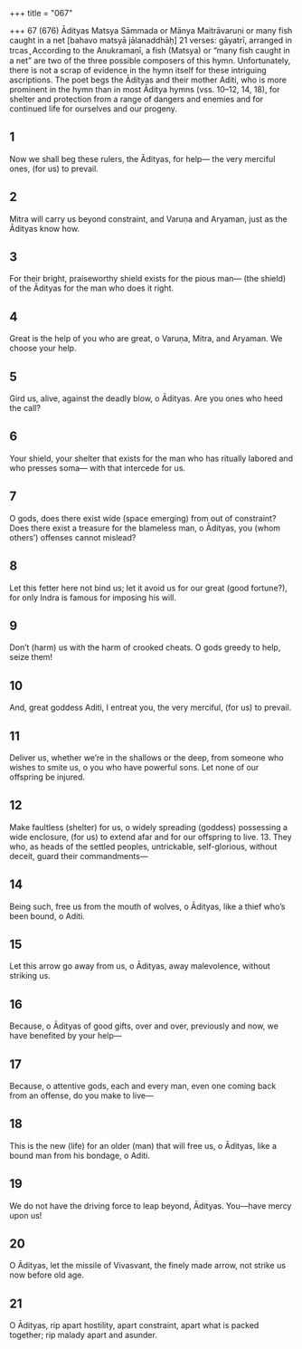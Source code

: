 +++
title = "067"

+++
67 (676)
Ādityas
Matsya Sāmmada or Mānya Maitrāvaruṇi or many fish caught in a net [bahavo matsyā jālanaddhāḥ]
21 verses: gāyatrī, arranged in trcas ̥
According to the Anukramaṇī, a fish (Matsya) or “many fish caught in a net” are  two of the three possible composers of this hymn. Unfortunately, there is not a  scrap of evidence in the hymn itself for these intriguing ascriptions. The poet begs  the Ādityas and their mother Aditi, who is more prominent in the hymn than in  most Āditya hymns (vss. 10–12, 14, 18), for shelter and protection from a range of  dangers and enemies and for continued life for ourselves and our progeny.
## 1
Now we shall beg these rulers, the Ādityas, for help—
the very merciful ones, (for us) to prevail.
## 2
Mitra will carry us beyond constraint, and Varuṇa and Aryaman, just as the Ādityas know how.
## 3
For their bright, praiseworthy shield exists for the pious man—
(the shield) of the Ādityas for the man who does it right.
## 4
Great is the help of you who are great, o Varuṇa, Mitra, and Aryaman. We choose your help.
## 5
Gird us, alive, against the deadly blow, o Ādityas.
Are you ones who heed the call?
## 6
Your shield, your shelter that exists for the man who has ritually  labored and who presses soma—
with that intercede for us.
## 7
O gods, does there exist wide (space emerging) from out of constraint?  Does there exist a treasure for the blameless man,
o Ādityas, you (whom others’) offenses cannot mislead?
## 8
Let this fetter here not bind us; let it avoid us for our great (good  fortune?),
for only Indra is famous for imposing his will.
## 9
Don’t (harm) us with the harm of crooked cheats.
O gods greedy to help, seize them!
## 10
And, great goddess Aditi, I entreat you,
the very merciful, (for us) to prevail.
## 11
Deliver us, whether we’re in the shallows or the deep, from someone  who wishes to smite us, o you who have powerful sons.
Let none of our offspring be injured.
## 12
Make faultless (shelter) for us, o widely spreading (goddess) possessing  a wide enclosure, (for us) to extend afar
and for our offspring to live. 13. They who, as heads of the settled peoples, untrickable, self-glorious, without deceit, guard their commandments—
## 14
Being such, free us from the mouth of wolves, o Ādityas,
like a thief who’s been bound, o Aditi.
## 15
Let this arrow go away from us, o Ādityas,
away malevolence, without striking us.
## 16
Because, o Ādityas of good gifts, over and over,
previously and now, we have benefited by your help—
## 17
Because, o attentive gods, each and every man, even one coming back  from an offense,
do you make to live—
## 18
This is the new (life) for an older (man) that will free us, o Ādityas, like a bound man from his bondage, o Aditi.
## 19
We do not have the driving force to leap beyond, Ādityas.
You—have mercy upon us!
## 20
O Ādityas, let the missile of Vivasvant, the finely made arrow,
not strike us now before old age.
## 21
O Ādityas, rip apart hostility, apart constraint, apart what is packed  together;
rip malady apart and asunder.